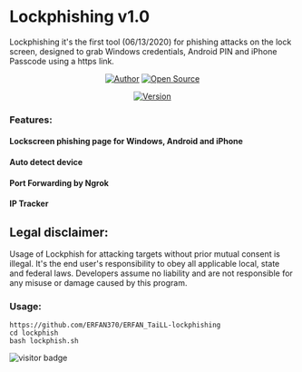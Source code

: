 # Lockphishing v1.0

Lockphishing it's the first tool (06/13/2020) for phishing attacks on the lock screen, designed to grab Windows credentials, Android PIN and iPhone Passcode using a https link.


<p align="center">
<a href="https://github.com/ERFAN370/ERFAN_TAiLL-lockphishing"><img title="Author" src="https://img.shields.io/badge/Author-ERFAN TAiLL-red.svg?style=for-the-badge&logo=github"></a>
<a href="#"><img title="Open Source" src="https://img.shields.io/badge/Open%20Source-%E2%9D%A4-green?style=for-the-badge"></a>
</p>
<p align="center">
<a href="#"><img title="Version" src="https://img.shields.io/badge/Version-1.0-green.svg?style=flat-square"></a>
<a href="https://github.com/https://github.com/ERFAN370/ERFAN_TAiLL-lockphishing"></a>
</p>

### Features:

#### Lockscreen phishing page for Windows, Android and iPhone
#### Auto detect device
#### Port Forwarding by Ngrok
#### IP Tracker

## Legal disclaimer:

Usage of Lockphish for attacking targets without prior mutual consent is illegal. It's the end user's responsibility to obey all applicable local, state and federal laws. Developers assume no liability and are not responsible for any misuse or damage caused by this program. 

### Usage:
```
https://github.com/ERFAN370/ERFAN_TaiLL-lockphishing
cd lockphish
bash lockphish.sh
```

<p>
<img src="https://visitor-badge.laobi.icu/badge?page_id=ERFA370" alt="visitor badge"/>
</p>
